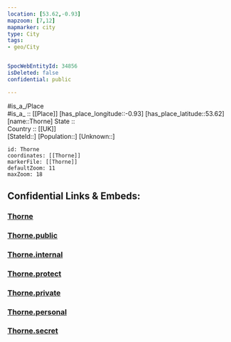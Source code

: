 ```yaml
---
location: [53.62,-0.93] 
mapzoom: [7,12] 
mapmarker: city 
type: City
tags:
- geo/City


SpocWebEntityId: 34856
isDeleted: false
confidential: public

---
```

#is_a_/Place  
#is_a_ :: [[Place]] 
[has_place_longitude::-0.93] 
[has_place_latitude::53.62] 
[name::Thorne] 
State ::  
Country :: [[UK]]  
[StateId::] 
[Population::] 
[Unknown::] 


```leaflet
id: Thorne
coordinates: [[Thorne]] 
markerFile: [[Thorne]] 
defaultZoom: 11 
maxZoom: 18
```


## Confidential Links & Embeds: 

### [Thorne](/_Standards/Earth/Continent/Europe/Europe~North/UK/England/Regions~England/Yorkshire_and_the_Humber/Lincolnshire/cities~Lincolnshire/Holland~South/Doncaster,County/cities~Doncaster/Thorne.md) 

### [Thorne.public](/_public/Earth/Continent/Europe/Europe~North/UK/England/Regions~England/Yorkshire_and_the_Humber/Lincolnshire/cities~Lincolnshire/Holland~South/Doncaster,County/cities~Doncaster/Thorne.public.md) 

### [Thorne.internal](/_internal/Earth/Continent/Europe/Europe~North/UK/England/Regions~England/Yorkshire_and_the_Humber/Lincolnshire/cities~Lincolnshire/Holland~South/Doncaster,County/cities~Doncaster/Thorne.internal.md) 

### [Thorne.protect](/_protect/Earth/Continent/Europe/Europe~North/UK/England/Regions~England/Yorkshire_and_the_Humber/Lincolnshire/cities~Lincolnshire/Holland~South/Doncaster,County/cities~Doncaster/Thorne.protect.md) 

### [Thorne.private](/_private/Earth/Continent/Europe/Europe~North/UK/England/Regions~England/Yorkshire_and_the_Humber/Lincolnshire/cities~Lincolnshire/Holland~South/Doncaster,County/cities~Doncaster/Thorne.private.md) 

### [Thorne.personal](/_personal/Earth/Continent/Europe/Europe~North/UK/England/Regions~England/Yorkshire_and_the_Humber/Lincolnshire/cities~Lincolnshire/Holland~South/Doncaster,County/cities~Doncaster/Thorne.personal.md) 

### [Thorne.secret](/_secret/Earth/Continent/Europe/Europe~North/UK/England/Regions~England/Yorkshire_and_the_Humber/Lincolnshire/cities~Lincolnshire/Holland~South/Doncaster,County/cities~Doncaster/Thorne.secret.md)

